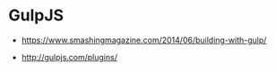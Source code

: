 # GulpJS

- https://www.smashingmagazine.com/2014/06/building-with-gulp/

- http://gulpjs.com/plugins/
